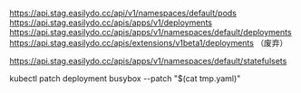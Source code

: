 https://api.stag.easilydo.cc/api/v1/namespaces/default/pods
https://api.stag.easilydo.cc/apis/apps/v1/deployments
https://api.stag.easilydo.cc/apis/apps/v1/namespaces/default/deployments
https://api.stag.easilydo.cc/apis/extensions/v1beta1/deployments （废弃）

https://api.stag.easilydo.cc/apis/apps/v1/namespaces/default/statefulsets

kubectl patch deployment busybox --patch "$(cat tmp.yaml)"